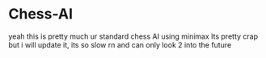# Chess-AI
yeah this is pretty much ur standard chess AI using minimax
Its pretty crap but i will update it, its so slow rn and can only look 2 into the future
